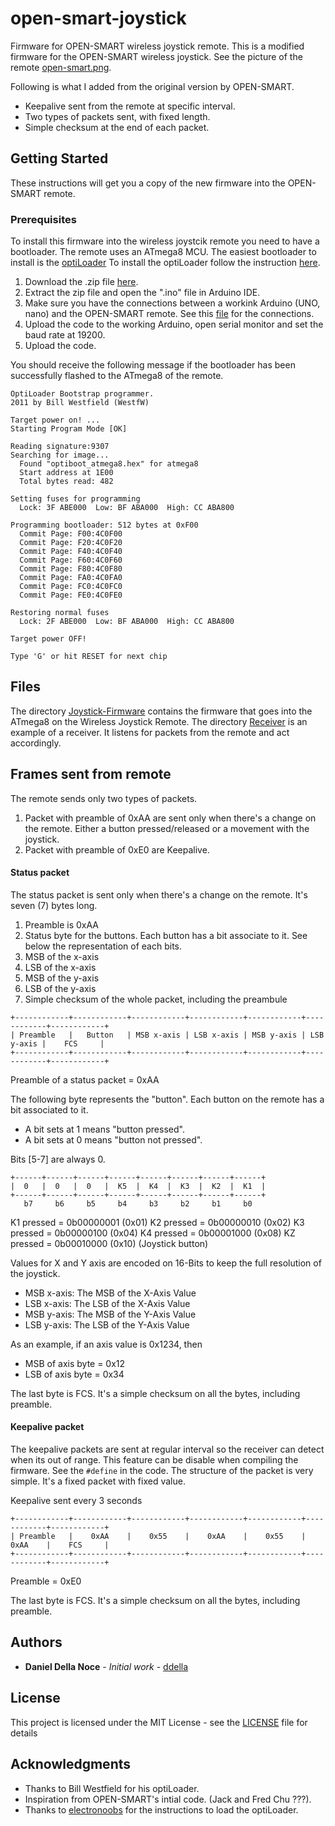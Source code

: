 # open-smart-joystick

Firmware for OPEN-SMART wireless joystick remote. This is a modified firmware for the
OPEN-SMART wireless joystick. See the picture of the remote [open-smart.png](open-smart.png).

Following is what I added from the original version by OPEN-SMART.

* Keepalive sent from the remote at specific interval.
* Two types of packets sent, with fixed length.
* Simple checksum at the end of each packet.

## Getting Started

These instructions will get you a copy of the new firmware into the OPEN-SMART remote.

### Prerequisites

To install this firmware into the wireless joystcik remote you need to have a bootloader.
The remote uses an ATmega8 MCU. The easiest bootloader to install is the [optiLoader](https://github.com/WestfW/OptiLoader)
To install the optiLoader follow the instruction [here](https://www.electronoobs.com/eng_arduino_OptiLoader.php).

1. Download the .zip file [here](https://github.com/WestfW/OptiLoader).
2. Extract the zip file and open the ".ino" file in Arduino IDE.
3. Make sure you have the connections between a workink Arduino (UNO, nano) and the OPEN-SMART remote.
See this [file](bootloader/optiLoader.png) for the connections.
4. Upload the code to the working Arduino, open serial monitor and set the baud rate at 19200.
5. Upload the code.

You should receive the following message if the bootloader has been successfully flashed to the ATmega8 of the remote.

```
OptiLoader Bootstrap programmer.
2011 by Bill Westfield (WestfW)

Target power on! ...
Starting Program Mode [OK]

Reading signature:9307
Searching for image...
  Found "optiboot_atmega8.hex" for atmega8
  Start address at 1E00
  Total bytes read: 482

Setting fuses for programming
  Lock: 3F ABE000  Low: BF ABA000  High: CC ABA800

Programming bootloader: 512 bytes at 0xF00
  Commit Page: F00:4C0F00
  Commit Page: F20:4C0F20
  Commit Page: F40:4C0F40
  Commit Page: F60:4C0F60
  Commit Page: F80:4C0F80
  Commit Page: FA0:4C0FA0
  Commit Page: FC0:4C0FC0
  Commit Page: FE0:4C0FE0

Restoring normal fuses
  Lock: 2F ABE000  Low: BF ABA000  High: CC ABA800

Target power OFF!

Type 'G' or hit RESET for next chip
```
## Files

The directory [Joystick-Firmware](Joystick-Firmware) contains the firmware that goes into the ATmega8
on the Wireless Joystick Remote.
The directory [Receiver](Receiver) is an example of a receiver. It listens for packets from the remote
and act accordingly.

## Frames sent from remote

The remote sends only two types of packets.
1. Packet with preamble of 0xAA are sent only when there's a change on the remote.
Either a button pressed/released or a movement with the joystick.
2. Packet with preamble of 0xE0 are Keepalive.

#### Status packet

The status packet is sent only when there's a change on the remote. It's seven (7) bytes long.

1. Preamble is 0xAA
2. Status byte for the buttons. Each button has a bit associate to it. See below the representation
of each bits.
3. MSB of the x-axis
4. LSB of the x-axis
5. MSB of the y-axis
6. LSB of the y-axis
7. Simple checksum of the whole packet, including the preambule

```
+------------+------------+------------+------------+------------+------------+------------+
| Preamble   |   Button   | MSB x-axis | LSB x-axis | MSB y-axis | LSB y-axis |    FCS     |
+------------+------------+------------+------------+------------+------------+------------+
```

Preamble of a status packet = 0xAA

The following byte represents the "button". Each button on the remote has a bit associated to it.
* A bit sets at 1 means "button pressed".
* A bit sets at 0 means "button not pressed".

Bits [5-7] are always 0.

```
+------+------+------+------+------+------+------+------+
|  0   |  0   |  0   |  K5  |  K4  |  K3  |  K2  |  K1  |
+------+------+------+------+------+------+------+------+
   b7     b6     b5     b4     b3     b2     b1     b0
```

K1 pressed = 0b00000001 (0x01)
K2 pressed = 0b00000010 (0x02)
K3 pressed = 0b00000100 (0x04)
K4 pressed = 0b00001000 (0x08)
KZ pressed = 0b00010000 (0x10) (Joystick button)

Values for X and Y axis are encoded on 16-Bits to keep the full resolution of the joystick.

* MSB x-axis: The MSB of the X-Axis Value
* LSB x-axis: The LSB of the X-Axis Value
* MSB y-axis: The MSB of the Y-Axis Value
* LSB y-axis: The LSB of the Y-Axis Value

As an example, if an axis value is 0x1234, then

* MSB of axis byte  = 0x12
* LSB of axis byte  = 0x34

The last byte is FCS. It's a simple checksum on all the bytes, including preamble.

#### Keepalive packet

The keepalive packets are sent at regular interval so the receiver can detect when its out of range.
This feature can be disable when compiling the firmware. See the `#define` in the code.
The structure of the packet is very simple. It's a fixed packet with fixed value.

Keepalive sent every 3 seconds
```
+------------+------------+------------+------------+------------+------------+------------+
| Preamble   |    0xAA    |    0x55    |    0xAA    |    0x55    |    0xAA    |    FCS     |
+------------+------------+------------+------------+------------+------------+------------+
```

Preamble = 0xE0

The last byte is FCS. It's a simple checksum on all the bytes, including preamble.

## Authors

* **Daniel Della Noce** - *Initial work* - [ddella](https://github.com/ddella)

## License

This project is licensed under the MIT License - see the [LICENSE](LICENSE) file for details

## Acknowledgments

* Thanks to Bill Westfield for his optiLoader.
* Inspiration from OPEN-SMART's intial code. (Jack and Fred Chu ???).
* Thanks to [electronoobs](https://www.electronoobs.com/eng_arduino_OptiLoader.php) for the instructions to load the optiLoader.
